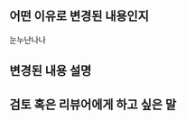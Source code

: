 ## 어떤 이유로 변경된 내용인지
<!--어떤 기능을 만들기 위한 내용인지 적어주세요-->
<!--그게 아닌 경우에는 어떤 문제를 해결하기 위한 것인지 적어주세요-->
눈누난나나

## 변경된 내용 설명

## 검토 혹은 리뷰어에게 하고 싶은 말
